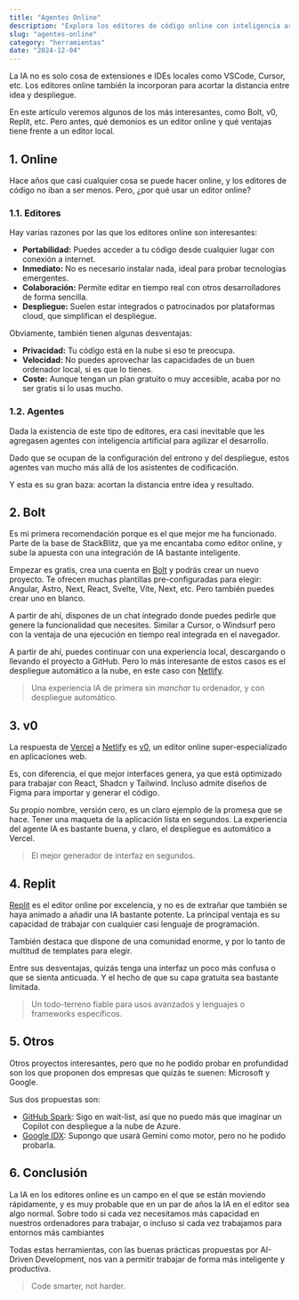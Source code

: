 ```yaml
---
title: "Agentes Online"
description: "Explora los editores de código online con inteligencia artificial para acortar la distancia entre idea y despliegue, destacando Bolt, v0 y Replit"
slug: "agentes-online"
category: "herramientas"
date: "2024-12-04"
---
```


La IA no es solo cosa de extensiones e IDEs locales como VSCode, Cursor, etc. Los editores online también la incorporan para acortar la distancia entre idea y despliegue.

En este artículo veremos algunos de los más interesantes, como Bolt, v0, Replit, etc. Pero antes, qué demonios es un editor online y qué ventajas tiene frente a un editor local.

## 1. Online

Hace años que casi cualquier cosa se puede hacer online, y los editores de código no iban a ser menos. Pero, ¿por qué usar un editor online?

### 1.1. Editores

Hay varias razones por las que los editores online son interesantes:

- **Portabilidad:** Puedes acceder a tu código desde cualquier lugar con conexión a internet.
- **Inmediato:** No es necesario instalar nada, ideal para probar tecnologías emergentes.
- **Colaboración:** Permite editar en tiempo real con otros desarrolladores de forma sencilla.
- **Despliegue:** Suelen estar integrados o patrocinados por plataformas cloud, que simplifican el despliegue.

Obviamente, también tienen algunas desventajas:

- **Privacidad:** Tu código está en la nube si eso te preocupa.
- **Velocidad:** No puedes aprovechar las capacidades de un buen ordenador local, si es que lo tienes.
- **Coste:** Aunque tengan un plan gratuito o muy accesible, acaba por no ser gratis si lo usas mucho.

### 1.2. Agentes

Dada la existencia de este tipo de editores, era casi inevitable que les agregasen agentes con inteligencia artificial para agilizar el desarrollo.

Dado que se ocupan de la configuración del entrono y del despliegue, estos agentes van mucho más allá de los asistentes de codificación.

Y esta es su gran baza: acortan la distancia entre idea y resultado.

## 2. Bolt

Es mi primera recomendación porque es el que mejor me ha funcionado. Parte de la base de StackBlitz, que ya me encantaba como editor online, y sube la apuesta con una integración de IA bastante inteligente.

Empezar es gratis, crea una cuenta en [Bolt](https://bolt.new/) y podrás crear un nuevo proyecto. Te ofrecen muchas plantillas pre-configuradas para elegir: Angular, Astro, Next, React, Svelte, Vite, Next, etc. Pero también puedes crear uno en blanco.

A partir de ahí, dispones de un chat integrado donde puedes pedirle que genere la funcionalidad que necesites. Similar a Cursor, o Windsurf pero con la ventaja de una ejecución en tiempo real integrada en el navegador.

A partir de ahí, puedes continuar con una experiencia local, descargando o llevando el proyecto a GitHub. Pero lo más interesante de estos casos es el despliegue automático a la nube, en este caso con [Netlify](https://www.netlify.com/).

> Una experiencia IA de primera sin _manchar_ tu ordenador, y con despliegue automático.

## 3. v0

La respuesta de [Vercel](https://vercel.com/) a [Netlify](https://www.netlify.com/) es [v0](https://v0.dev/), un editor online super-especializado en aplicaciones web.

Es, con diferencia, el que mejor interfaces genera, ya que está optimizado para trabajar con React, Shadcn y Tailwind. Incluso admite diseños de Figma para importar y generar el código. 

Su propio nombre, versión cero, es un claro ejemplo de la promesa que se hace. Tener una maqueta de la aplicación lista en segundos. La experiencia del agente IA es bastante buena, y claro, el despliegue es automático a Vercel.

> El mejor generador de interfaz en segundos.

## 4. Replit

[Replit](https://replit.com/) es el editor online por excelencia, y no es de extrañar que también se haya animado a añadir una IA bastante potente. La principal ventaja es su capacidad de trabajar con cualquier casi lenguaje de programación.

También destaca que dispone de una comunidad enorme, y por lo tanto de multitud de templates para elegir. 

Entre sus desventajas, quizás tenga una interfaz un poco más confusa o que se sienta anticuada. Y el hecho de que su capa gratuita sea bastante limitada.

> Un todo-terreno fiable para usos avanzados y lenguajes o frameworks específicos.

## 5. Otros

Otros proyectos interesantes, pero que no he podido probar en profundidad son los que proponen dos empresas que quizás te suenen: Microsoft y Google.

Sus dos propuestas son:

- [GitHub Spark](https://github.com/features/copilot): Sigo en wait-list, así que no puedo más que imaginar un Copilot con despliegue a la nube de Azure.
- [Google IDX](https://idx.google.com/): Supongo que usará Gemini como motor, pero no he podido probarla.

## 6. Conclusión

La IA en los editores online es un campo en el que se están moviendo rápidamente, y es muy probable que en un par de años la IA en el editor sea algo normal. Sobre todo si cada vez necesitamos más capacidad en nuestros ordenadores para trabajar, o incluso si cada vez trabajamos para entornos más cambiantes

Todas estas herramientas, con las buenas prácticas propuestas por AI-Driven Development, nos van a permitir trabajar de forma más inteligente y productiva.

> Code smarter, not harder.

